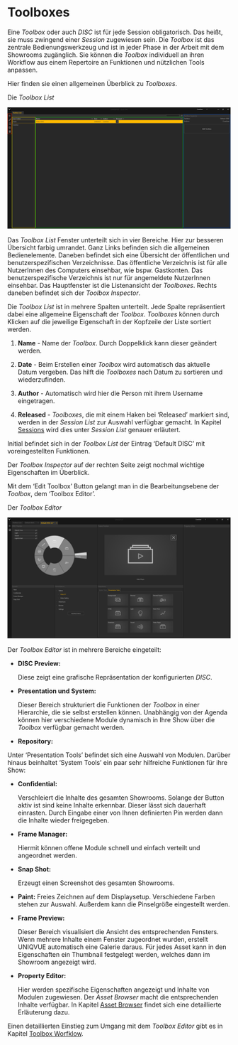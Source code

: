 # Toolboxes 

Eine *Toolbox* oder auch *DISC* ist für jede Session obligatorisch. Das heißt, sie muss zwingend einer *Session* zugewiesen sein. Die *Toolbox* ist das zentrale Bedienungswerkzeug und ist in jeder Phase in der Arbeit mit dem Showrooms zugänglich. Sie können die *Toolbox* individuell an ihren Workflow aus einem Repertoire an Funktionen und nützlichen Tools anpassen. 
 
Hier finden sie einen allgemeinen Überblick zu *Toolboxes*.
 
Die *Toolbox List*

![Placeholder](img/Manager/ToolboxListNew.PNG) 


Das *Toolbox List* Fenster unterteilt sich in vier Bereiche. Hier zur besseren Übersicht farbig umrandet. Ganz Links befinden sich die allgemeinen Bedienelemente.
Daneben befindet sich eine Übersicht der öffentlichen und benutzerspezifischen Verzeichnisse. Das öffentliche Verzeichnis ist für alle NutzerInnen des Computers einsehbar, wie bspw. Gastkonten. Das benutzerspezifische Verzeichnis ist nur für angemeldete NutzerInnen einsehbar. Das Hauptfenster ist die Listenansicht der *Toolboxes*. Rechts daneben befindet sich der *Toolbox Inspector*. 

Die *Toolbox List* ist in mehrere Spalten unterteilt. Jede Spalte repräsentiert dabei eine allgemeine Eigenschaft der *Toolbox*. *Toolboxes* können durch Klicken auf die jeweilige Eigenschaft in der Kopfzeile der Liste sortiert werden. 

 

1.    **Name** - Name der *Toolbox*. Durch Doppelklick kann dieser geändert werden. 

 

2.    **Date** - Beim Erstellen einer *Toolbox* wird automatisch das aktuelle Datum vergeben. Das hilft die *Toolboxes* nach Datum zu sortieren und wiederzufinden. 

 

3.    **Author** - Automatisch wird hier die Person mit ihrem Username eingetragen. 

 

4.    **Released** - *Toolboxes*, die mit einem Haken bei ‘Released’ markiert sind, werden in der *Session List* zur Auswahl verfügbar gemacht. In Kapitel [Sessions](006_sessions.md) wird dies unter *Session List* genauer erläutert.  

Initial befindet sich in der *Toolbox List* der Eintrag ‘Default DISC’ mit voreingestellten Funktionen.  

Der *Toolbox Inspector* auf der rechten Seite zeigt nochmal wichtige Eigenschaften im Überblick. 

Mit dem ‘Edit Toolbox’ Button gelangt man in die Bearbeitungsebene der *Toolbox*, dem ‘Toolbox Editor’. 

Der *Toolbox Editor*


![ToolboxEditor](img/Manager/Toolbox_Editor.PNG)


Der *Toolbox Editor* ist in mehrere Bereiche eingeteilt: 


* **DISC Preview:**

    Diese zeigt eine grafische Repräsentation der konfigurierten *DISC*.

* **Presentation und System:**

    Dieser Bereich strukturiert die Funktionen der *Toolbox* in einer Hierarchie, die sie selbst erstellen können. Unabhängig von der Agenda können hier verschiedene Module dynamisch in Ihre Show über die *Toolbox* verfügbar gemacht werden.

* **Repository:**
<!---
    Unter ‘Presentation Tools’ befindet sich eine Auswahl von Modulen wie sie in Kapitel [Modul](module.md) detailliert erläutert werden. Darüber hinaus beinhaltet ‘System Tools’ ein paar sehr hilfreiche Funktionen für ihre Show: 
--->

Unter ‘Presentation Tools’ befindet sich eine Auswahl von Modulen. Darüber hinaus beinhaltet ‘System Tools’ ein paar sehr hilfreiche Funktionen für ihre Show:

-  **Confidential:** 

    Verschleiert die Inhalte des gesamten Showrooms. Solange der Button aktiv ist sind keine Inhalte erkennbar. Dieser lässt sich dauerhaft einrasten. Durch Eingabe einer von Ihnen definierten Pin werden dann die Inhalte wieder freigegeben.</li>

- **Frame Manager:**

    Hiermit können offene Module schnell und einfach verteilt und angeordnet werden.


- **Snap Shot:** 

    Erzeugt einen Screenshot des gesamten Showrooms.

- **Paint:**
    Freies Zeichnen auf dem Displaysetup. Verschiedene Farben stehen zur Auswahl. Außerdem kann die Pinselgröße eingestellt werden.

* **Frame Preview:**

    Dieser Bereich visualisiert die Ansicht des entsprechenden Fensters. Wenn mehrere Inhalte einem Fenster zugeordnet wurden, erstellt UNIQVUE automatisch eine Galerie daraus. Für jedes Asset kann in den Eigenschaften ein Thumbnail festgelegt werden, welches dann im Showroom angezeigt wird.

* **Property Editor:**

    Hier werden spezifische Eigenschaften angezeigt und Inhalte von Modulen zugewiesen. Der *Asset Browser* macht die entsprechenden Inhalte verfügbar. In Kapitel [Asset Browser](050_assetbrowser.md) findet sich eine detaillierte Erläuterung dazu.


Einen detaillierten Einstieg zum Umgang mit dem *Toolbox Editor* gibt es in Kapitel [Toolbox Worfklow](052_toolboxworkflow.md). 


